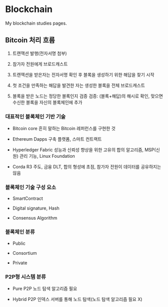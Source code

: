 # Blockchain
My blockchain studies pages.

## Bitcoin 처리 흐름

1. 트랜잭션 발행(전자서명 첨부)

2. 참가자 전원에게 브로드캐스트

3. 트랜잭션을 받은자는 전자서명 확인 후 블록을 생성하기 위한 해답을 찾기 시작

4. 첫 조건을 만족하는 해답을 발견한 자는 생성한 블록을 전체 브로드캐스트

5. 블록을 받은 노드는 정당한 블록인지 검증
검증: (블록+해답)의 해시로 확인, 맞으면 수신한 블록을 자신의 블록체인에 추가

### 대표적인 블록체인 기반 기술

- Bitcoin core
흔히 말하는 Bitcoin 레퍼런스를 구현한 것

- Ethereum
Dapps 구축 플랫폼, 스마트 컨트랙트

- Hyperledger Fabric
성능과 신뢰성 향상을 위한 고유의 합의 알고리즘, MSP(신원) 관리 기능, Linux Foundation

- Corda
R3 주도, 금융 DLT, 합의 형성에 초점, 참가자 전원이 데이터를 공유하지는 않음

### 블록체인 기술 구성 요소

- SmartContract

- Digital signature, Hash

- Consensus Algorithm

### 블록체인 분류

- Public

- Consortium

- Private

### P2P형 시스템 분류

- Pure P2P
노드 탐색 알고리즘 필요

- Hybrid P2P
인덱스 서버를 통해 노드 탐색(노드 탐색 알고리즘 필요 X)


